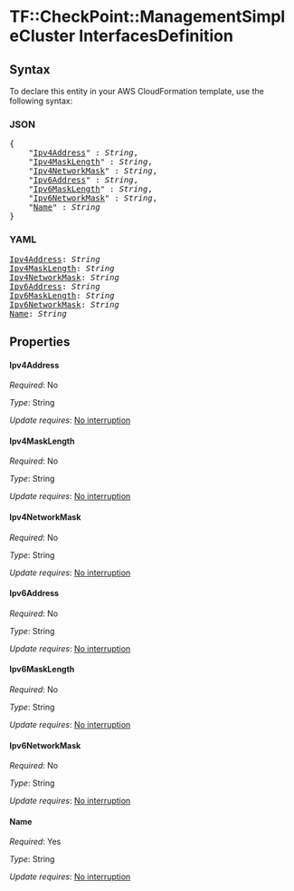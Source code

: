 # TF::CheckPoint::ManagementSimpleCluster InterfacesDefinition

## Syntax

To declare this entity in your AWS CloudFormation template, use the following syntax:

### JSON

<pre>
{
    "<a href="#ipv4address" title="Ipv4Address">Ipv4Address</a>" : <i>String</i>,
    "<a href="#ipv4masklength" title="Ipv4MaskLength">Ipv4MaskLength</a>" : <i>String</i>,
    "<a href="#ipv4networkmask" title="Ipv4NetworkMask">Ipv4NetworkMask</a>" : <i>String</i>,
    "<a href="#ipv6address" title="Ipv6Address">Ipv6Address</a>" : <i>String</i>,
    "<a href="#ipv6masklength" title="Ipv6MaskLength">Ipv6MaskLength</a>" : <i>String</i>,
    "<a href="#ipv6networkmask" title="Ipv6NetworkMask">Ipv6NetworkMask</a>" : <i>String</i>,
    "<a href="#name" title="Name">Name</a>" : <i>String</i>
}
</pre>

### YAML

<pre>
<a href="#ipv4address" title="Ipv4Address">Ipv4Address</a>: <i>String</i>
<a href="#ipv4masklength" title="Ipv4MaskLength">Ipv4MaskLength</a>: <i>String</i>
<a href="#ipv4networkmask" title="Ipv4NetworkMask">Ipv4NetworkMask</a>: <i>String</i>
<a href="#ipv6address" title="Ipv6Address">Ipv6Address</a>: <i>String</i>
<a href="#ipv6masklength" title="Ipv6MaskLength">Ipv6MaskLength</a>: <i>String</i>
<a href="#ipv6networkmask" title="Ipv6NetworkMask">Ipv6NetworkMask</a>: <i>String</i>
<a href="#name" title="Name">Name</a>: <i>String</i>
</pre>

## Properties

#### Ipv4Address

_Required_: No

_Type_: String

_Update requires_: [No interruption](https://docs.aws.amazon.com/AWSCloudFormation/latest/UserGuide/using-cfn-updating-stacks-update-behaviors.html#update-no-interrupt)

#### Ipv4MaskLength

_Required_: No

_Type_: String

_Update requires_: [No interruption](https://docs.aws.amazon.com/AWSCloudFormation/latest/UserGuide/using-cfn-updating-stacks-update-behaviors.html#update-no-interrupt)

#### Ipv4NetworkMask

_Required_: No

_Type_: String

_Update requires_: [No interruption](https://docs.aws.amazon.com/AWSCloudFormation/latest/UserGuide/using-cfn-updating-stacks-update-behaviors.html#update-no-interrupt)

#### Ipv6Address

_Required_: No

_Type_: String

_Update requires_: [No interruption](https://docs.aws.amazon.com/AWSCloudFormation/latest/UserGuide/using-cfn-updating-stacks-update-behaviors.html#update-no-interrupt)

#### Ipv6MaskLength

_Required_: No

_Type_: String

_Update requires_: [No interruption](https://docs.aws.amazon.com/AWSCloudFormation/latest/UserGuide/using-cfn-updating-stacks-update-behaviors.html#update-no-interrupt)

#### Ipv6NetworkMask

_Required_: No

_Type_: String

_Update requires_: [No interruption](https://docs.aws.amazon.com/AWSCloudFormation/latest/UserGuide/using-cfn-updating-stacks-update-behaviors.html#update-no-interrupt)

#### Name

_Required_: Yes

_Type_: String

_Update requires_: [No interruption](https://docs.aws.amazon.com/AWSCloudFormation/latest/UserGuide/using-cfn-updating-stacks-update-behaviors.html#update-no-interrupt)

